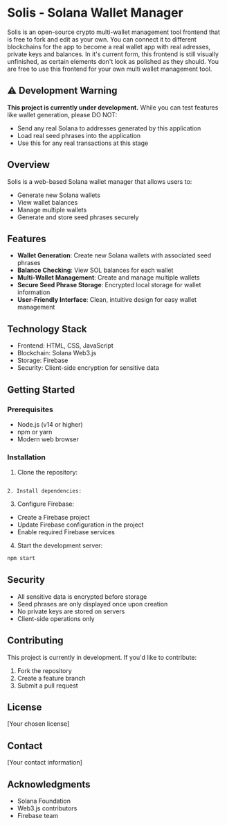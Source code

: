# Solis - Solana Wallet Manager
Solis is an open-source crypto multi-wallet management tool frontend that is free to fork and edit as your own. You can connect it to different blockchains for the app to become a real wallet app with real adresses, private keys and balances. In it's current form, this frontend is still visually unfinished, as certain elements don't look as polished as they should. You are free to use this frontend for your own multi wallet management tool. 

## ⚠️ Development Warning
**This project is currently under development.** While you can test features like wallet generation, please DO NOT:
- Send any real Solana to addresses generated by this application
- Load real seed phrases into the application
- Use this for any real transactions at this stage

## Overview
Solis is a web-based Solana wallet manager that allows users to:
- Generate new Solana wallets
- View wallet balances
- Manage multiple wallets
- Generate and store seed phrases securely

## Features
- **Wallet Generation**: Create new Solana wallets with associated seed phrases
- **Balance Checking**: View SOL balances for each wallet
- **Multi-Wallet Management**: Create and manage multiple wallets
- **Secure Seed Phrase Storage**: Encrypted local storage for wallet information
- **User-Friendly Interface**: Clean, intuitive design for easy wallet management

## Technology Stack
- Frontend: HTML, CSS, JavaScript
- Blockchain: Solana Web3.js
- Storage: Firebase
- Security: Client-side encryption for sensitive data

## Getting Started

### Prerequisites
- Node.js (v14 or higher)
- npm or yarn
- Modern web browser

### Installation
1. Clone the repository:
```

2. Install dependencies:
```

3. Configure Firebase:
- Create a Firebase project
- Update Firebase configuration in the project
- Enable required Firebase services

4. Start the development server:
```bash
npm start
```

## Security
- All sensitive data is encrypted before storage
- Seed phrases are only displayed once upon creation
- No private keys are stored on servers
- Client-side operations only

## Contributing
This project is currently in development. If you'd like to contribute:
1. Fork the repository
2. Create a feature branch
3. Submit a pull request

## License
[Your chosen license]

## Contact
[Your contact information]

## Acknowledgments
- Solana Foundation
- Web3.js contributors
- Firebase team
